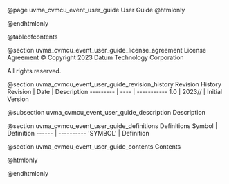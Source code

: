 @page uvma_cvmcu_event_user_guide User Guide
@htmlonly
<div class="autonumbering">
@endhtmlonly


@tableofcontents


@section uvma_cvmcu_event_user_guide_license_agreement License Agreement
© Copyright 2023 Datum Technology Corporation

All rights reserved.


@section uvma_cvmcu_event_user_guide_revision_history Revision History
Revision  | Date | Description
--------- | ---- | -----------
1.0 | 2023// | Initial Version

@subsection uvma_cvmcu_event_user_guide_description Description


@section uvma_cvmcu_event_user_guide_definitions Definitions
Symbol | Definition
------ | ----------
 'SYMBOL' | Definition


@section uvma_cvmcu_event_user_guide_contents Contents


@htmlonly
</div>
@endhtmlonly